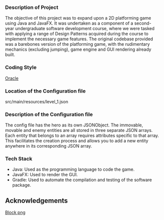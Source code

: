 ### Description of Project
The objective of this project was to expand upon a 2D platforming game using Java and JavaFX. It was undertaken as a component of a second-year undergraduate software development course, where we were tasked with applying a range of Design Patterns acquired during the course to implement the necessary game features. The original codebase provided was a barebones version of the platforming game, with the rudimentary mechanics (excluding jumping), game engine and GUI rendering already built. 

### Coding Style
<a href="https://oracle.com/technetwork/java/codeconventions-150003.pdf">Oracle</a>

### Location of the Configuration file
src/main/resources/level_1.json

### Description of the Configuration file
The config file has the hero as its own JSONObject.
The immovable, movable and enemy entities are all stored in
three separate JSON arrays. Each entity that belongs to an
array requires attributes specific to that array. This facilitates
the creation process and allows you to add a new entity anywhere in
its corresponding JSON array.

### Tech Stack
- Java: Used as the programming language to code the game.
- JavaFX: Used to render the GUI.
- Gradle: Used to automate the compilation and testing of the software package.

## Acknowledgements
<a href="https://opengameart.org/content/top-down-2d-metal-box">Block png</a><br>
